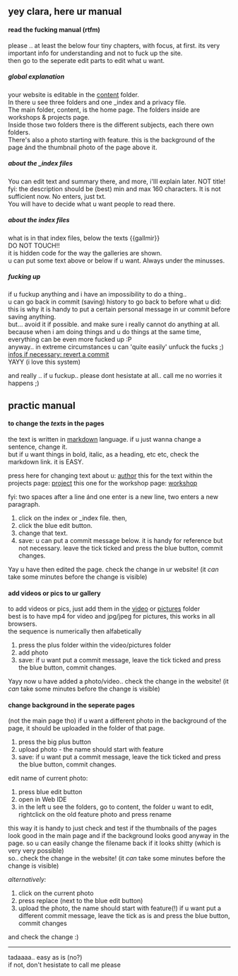 ## yey clara, here ur manual
#### read the fucking manual (rtfm) 
please .. at least the below four tiny chapters, with focus, at first. its very important info for understanding and not to fuck up the site.  
then go to the seperate edit parts to edit what u want.

##### global explanation
your website is editable in the [content](https://github.com/clarasaito/clarasaito.github.io/tree/main/content) folder.  
In there u see three folders and one _index and a privacy file.  
The main folder, content, is the home page. The folders inside are workshops & projects page.  
Inside those two folders there is the different subjects, each there own folders.  
There's also a photo starting with feature. this is the background of the page ánd the thumbnail photo of the page above it.  

##### about the _index files
You can edit text and summary there, and more, i'lll explain later. NOT title!
fyi: the description should be (best) min and max 160 characters. It is not sufficient now. No enters, just txt.  
You will have to decide what u want people to read there.  

##### about the index files
what is in that index files, below the texts {{gallmir}}  
DO NOT TOUCH!!   
it is hidden code for the way the galleries are shown.  
u can put some text above or below if u want. Always under the minusses.

##### fucking up
if u fuckup anything and i have an impossibility to do a thing..  
u can go back in commit (saving) history to go back to before what u did:  
this is why it is handy to put a certain personal message in ur commit before saving anything.  
but... avoid it if possible. and make sure i really cannot do anything at all.  
because when i am doing things and u do things at the same time, everything can be even more fucked up :P  
anyway.. in extreme circumstances u can 'quite easily' unfuck the fucks ;) [infos if necessary: revert a commit](https://docs.gitlab.com/ee/user/project/merge_requests/revert_changes.html#revert-a-commit)  
YAYY (i love this system)

and really .. if u fuckup.. please dont hesistate at all.. call me no worries it happens ;)

## practic manual
#### to change the *texts* in the pages
the text is written in [markdown](https://www.markdownguide.org/basic-syntax/) language. if u just wanna change a sentence, change it.  
but if u want things in bold, italic, as a heading, etc etc, check the markdown link. it is EASY.

press here for changing text about u: [author](https://github.com/clarasaito/clarasaito.github.io/blob/main/content/authors/admin/_index.md?plain=1)
this for the text within the projects page: [project](https://github.com/clarasaito/clarasaito.github.io/blob/main/content/project/_index.md?plain=1)
this one for the workshop page: [workshop](https://github.com/clarasaito/clarasaito.github.io/blob/main/content/workshops/_index.md?plain=1)


fyi: two spaces after a line ánd one enter is a new line, two enters a new paragraph.
1. click on the index or _index file. then,  
2. click the blue edit button.  
3. change that text.   
4. save: u can put a commit message below. it is handy for reference but not necessary. leave the tick ticked and press the blue button, commit changes.  

Yay u have then edited the page. check the change in ur website! (it *can* take some minutes before the change is visible)

#### add videos or pics to ur gallery
to add videos or pics, just add them in the [video](https://gitlab.com/mirmuis/kyatest/-/tree/main/content/gallery/video) or [pictures](https://gitlab.com/mirmuis/kyatest/-/tree/main/content/gallery/pictures) folder  
best is to have mp4 for video and jpg/jpeg for pictures, this works in all browsers.  
the sequence is numerically then alfabetically  
1. press the plus folder within the video/pictures folder
2. add photo
3. save: if u want put a commit message, leave the tick ticked and press the blue button, commit changes.

Yayy now u have added a photo/video.. check the change in the website! (it *can* take some minutes before the change is visible)

#### change background in the seperate pages  
(not the main page tho)
if u want a different photo in the background of the page, it should be uploaded in the folder of that page.
1. press the big plus button
2. upload photo - the name should start with feature
3. save: if u want put a commit message, leave the tick ticked and press the blue button, commit changes.

edit name of current photo: 
1. press blue edit button
2. open in Web IDE
3. in the left u see the folders, go to content, the folder u want to edit, rightclick on the old feature photo and press rename

this way it is handy to just check and test if the thumbnails of the pages look good in the main page and if the background looks good anyway in the page. so u can easily change the filename back if it looks shitty (which is very very possible)  
so.. check the change in the website! (it *can* take some minutes before the change is visible)

*alternatively:*
1. click on the current photo
2. press replace (next to the blue edit button)
3. upload the photo, the name should start with feature(!) if u want put a different commit message, leave the tick as is and press the blue button, commit changes

and check the change :)

---

tadaaaa.. easy as is (no?)  
if not, don't hesistate to call me please

